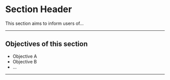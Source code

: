 # Section Header

This section aims to inform users of...



---

## Objectives of this section

- Objective A
- Objective B
- ...

---

